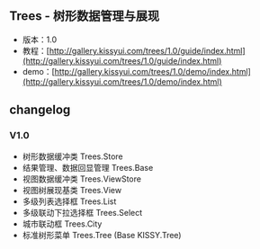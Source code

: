 ## Trees - 树形数据管理与展现

* 版本：1.0
* 教程：[http://gallery.kissyui.com/trees/1.0/guide/index.html](http://gallery.kissyui.com/trees/1.0/guide/index.html)
* demo：[http://gallery.kissyui.com/trees/1.0/demo/index.html](http://gallery.kissyui.com/trees/1.0/demo/index.html)

## changelog

### V1.0

* 树形数据缓冲类 Trees.Store
* 结果管理、数据回显管理 Trees.Base
* 视图数据缓冲类 Trees.ViewStore
* 视图树展现基类 Trees.View
* 多级列表选择框 Trees.List
* 多级联动下拉选择框 Trees.Select
* 城市联动框 Trees.City
* 标准树形菜单 Trees.Tree (Base KISSY.Tree)



